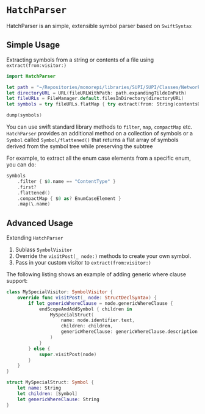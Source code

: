 # ``HatchParser``

HatchParser is an simple, extensible symbol parser based on `SwiftSyntax`

## Simple Usage

Extracting symbols from a string or contents of a file using ``extract(from:visitor:)``

```swift
import HatchParser

let path = "~/Repositories/monorepi/libraries/SUPI/SUPI/Classes/NetworkUpdates" as NSString
let directoryURL = URL(fileURLWithPath: path.expandingTildeInPath)
let fileURLs = FileManager.default.filesInDirectory(directoryURL)
let symbols = try fileURLs.flatMap { try extract(from: String(contentsOf: $0)) }

dump(symbols)
```

You can use swift standard library methods to `filter`, `map`, `compactMap` etc. `HatchParser` provides an additional method on a collection of symbols or a ``Symbol`` called ``Symbol/flattened()`` that returns a flat array of symbols derived from the symbol tree while preserving the subtree

For example, to extract all the enum case elements from a specific enum, you can do:

```swift
symbols
    .filter { $0.name == "ContentType" }
    .first?
    .flattened()
    .compactMap { $0 as? EnumCaseElement }
    .map(\.name)
```

## Advanced Usage

Extending `HatchParser`

1. Sublass ``SymbolVisitor``
2. Override the `visitPost(_ node:)` methods to create your own symbol.
3. Pass in your custom visitor to ``extract(from:visitor:)``

The following listing shows an example of adding generic where clause support:

```swift
class MySpecialVisitor: SymbolVisitor {
    override func visitPost(_ node: StructDeclSyntax) {
        if let genericWhereClause = node.genericWhereClause {
            endScopeAndAddSymbol { children in
                MySpecialStruct(
                    name: node.identifier.text,
                    children: children,
                    genericWhereClause: genericWhereClause.description
                )
            }
        } else {
            super.visitPost(node)
        }
    }
}

struct MySpecialStruct: Symbol {
    let name: String
    let children: [Symbol]
    let genericWhereClause: String
}
```

